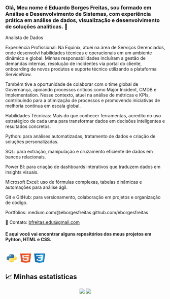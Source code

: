 ### Olá, Meu nome é Eduardo Borges Freitas, sou formado em Análise e Desenvolvimento de Sistemas, com experiência prática em análise de dados, visualização e desenvolvimento de soluções analíticas. 👋

<div> Analista de Dados

Experiência Profissional: Na Equinix, atuei na área de Serviços Gerenciados, onde desenvolvi habilidades técnicas e operacionais em um ambiente dinâmico e global. Minhas responsabilidades incluíram a gestão de demandas internas, resolução de incidentes via portal do cliente, onboarding de novos produtos e suporte técnico utilizando a plataforma ServiceNow.

Também tive a oportunidade de colaborar com o time global de Governança, apoiando processos críticos como Major Incident, CMDB e Implementation. Nesse contexto, atuei na análise de métricas e KPIs, contribuindo para a otimização de processos e promovendo iniciativas de melhoria contínua em escala global.

Habilidades Técnicas:
Mais do que conhecer ferramentas, acredito no uso estratégico de cada uma para transformar dados em decisões inteligentes e resultados concretos.

Python: para análises automatizadas, tratamento de dados e criação de soluções personalizadas.

SQL: para extração, manipulação e cruzamento eficiente de dados em bancos relacionais.

Power BI: para criação de dashboards interativos que traduzem dados em insights visuais.

Microsoft Excel: uso de fórmulas complexas, tabelas dinâmicas e automações para análise ágil.

Git e GitHub: para versionamento, colaboração em projetos e organização de código.

Portfólios:
medium.com/@eborgesfreitas
github.com/eborgesfreitas

📩 Contato: bfreitas.edu@gmail.com</div>

#### E aqui você vai encontrar alguns repositórios dos meus projetos em Pyhton, HTML e CSS.
<div style="display: inline_block"><br>
  <img align="center" alt="Rafa-Python" height="30" width="40" src="https://raw.githubusercontent.com/devicons/devicon/master/icons/python/python-original.svg">
  <img align="center" alt="Rafa-HTML" height="30" width="40" src="https://raw.githubusercontent.com/devicons/devicon/master/icons/html5/html5-original.svg">
  <img align="center" alt="Rafa-CSS" height="30" width="40" src="https://raw.githubusercontent.com/devicons/devicon/master/icons/css3/css3-original.svg">
</div>

## :chart_with_upwards_trend: Minhas estatísticas

 <div align='center'>
  <img height="160em" src="https://github-readme-stats-git-masterrstaa-rickstaa.vercel.app/api?username=eborgesfreitas&show_icons=true&theme=blue-green&include_all_commits=true&count_private=true"/>
  <img height="160em" src="https://github-readme-stats-git-masterrstaa-rickstaa.vercel.app/api/top-langs/?username=eborgesfreitas&layout=compact&langs_count=7&theme=blue-green"/>
</div>
